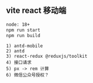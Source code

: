 ## vite react 移动端

```bash
node: 18+
npm run start
npm run build
```

```
1) antd-mobile
2) antd
3) react-redux @reduxjs/toolkit
4) 接口请求
5) px -> rem 计算
6) 微信公众号授权？
```

